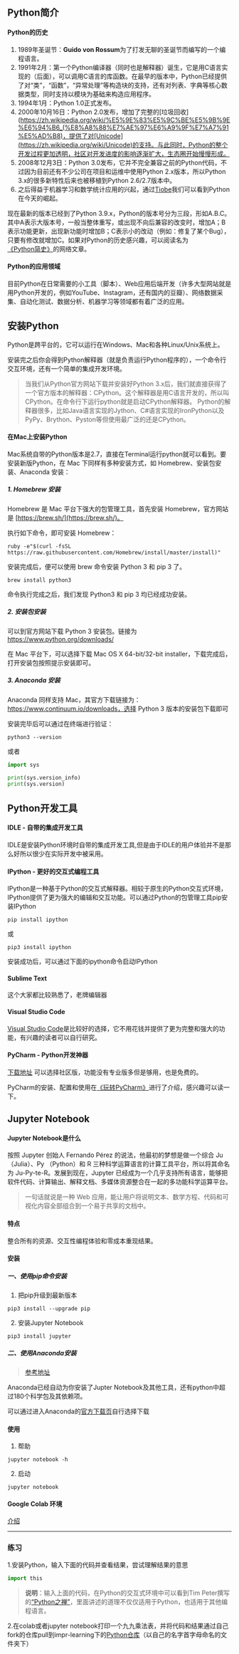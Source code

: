 Python简介
-

#### Python的历史

1. 1989年圣诞节：**Guido von Rossum**为了打发无聊的圣诞节而编写的一个编程语言。
2. 1991年2月：第一个Python编译器（同时也是解释器）诞生，它是用C语言实现的（后面），可以调用C语言的库函数。在最早的版本中，Python已经提供了对“类”，“函数”，“异常处理”等构造块的支持，还有对列表、字典等核心数据类型，同时支持以模块为基础来构造应用程序。
3. 1994年1月：Python 1.0正式发布。
4. 2000年10月16日：Python 2.0发布，增加了完整的[垃圾回收](https://zh.wikipedia.org/wiki/%E5%9E%83%E5%9C%BE%E5%9B%9E%E6%94%B6_(%E8%A8%88%E7%AE%97%E6%A9%9F%E7%A7%91%E5%AD%B8)，提供了对[Unicode](https://zh.wikipedia.org/wiki/Unicode)的支持。与此同时，Python的整个开发过程更加透明，社区对开发进度的影响逐渐扩大，生态圈开始慢慢形成。
5. 2008年12月3日：Python 3.0发布，它并不完全兼容之前的Python代码，不过因为目前还有不少公司在项目和运维中使用Python 2.x版本，所以Python 3.x的很多新特性后来也被移植到Python 2.6/2.7版本中。
6. 之后得益于机器学习和数学统计应用的兴起，通过[Tiobe](https://www.tiobe.com/tiobe-index/)我们可以看到Python在今天的崛起。

现在最新的版本已经到了Python 3.9.x，Python的版本号分为三段，形如A.B.C。其中A表示大版本号，一般当整体重写，或出现不向后兼容的改变时，增加A；B表示功能更新，出现新功能时增加B；C表示小的改动（例如：修复了某个Bug），只要有修改就增加C。如果对Python的历史感兴趣，可以阅读名为[《Python简史》](http://www.cnblogs.com/vamei/archive/2013/02/06/2892628.html)的网络文章。

#### Python的应用领域

目前Python在日常需要的小工具（脚本）、Web应用后端开发（许多大型网站就是用Python开发的，例如YouTube、Instagram，还有国内的豆瓣）、网络数据采集、自动化测试、数据分析、机器学习等领域都有着广泛的应用。

安装Python
-

Python是跨平台的，它可以运行在Windows、Mac和各种Linux/Unix系统上。 

安装完之后你会得到Python解释器（就是负责运行Python程序的），一个命令行交互环境，还有一个简单的集成开发环境。

>当我们从Python官方网站下载并安装好Python 3.x后，我们就直接获得了一个官方版本的解释器：CPython。这个解释器是用C语言开发的，所以叫CPython。在命令行下运行python就是启动CPython解释器。
Python的解释器很多，比如Java语言实现的Jython、C#语言实现的IronPython以及PyPy、Brython、Pyston等但使用最广泛的还是CPython。

#### 在Mac上安装Python
Mac系统自带的Python版本是2.7，直接在Terminal运行python就可以看到。要安装新版Python，在 Mac 下同样有多种安装方式，如 Homebrew、安装包安装、Anaconda 安装：

##### 1. Homebrew 安装

Homebrew 是 Mac 平台下强大的包管理工具，首先安装 Homebrew，官方网站是 [https://brew.sh/](https://brew.sh/)。

执行如下命令，即可安装 Homebrew：

```
ruby -e"$(curl -fsSL https://raw.githubusercontent.com/Homebrew/install/master/install)"
```

安装完成后，便可以使用 brew 命令安装 Python 3 和 pip 3 了。

```
brew install python3
```

命令执行完成之后，我们发现 Python3 和 pip 3 均已经成功安装。

##### 2. 安装包安装

可以到官方网站下载 Python 3 安装包。链接为 https://www.python.org/downloads/

在 Mac 平台下，可以选择下载 Mac OS X 64-bit/32-bit installer，下载完成后，打开安装包按照提示安装即可。

##### 3. Anaconda 安装

Anaconda 同样支持 Mac，其官方下载链接为：https://www.continuum.io/downloads，选择 Python 3 版本的安装包下载即可

安装完毕后可以通过在终端进行验证：

```Shell
python3 --version
```
或者
```Python
import sys

print(sys.version_info)
print(sys.version)
```

Python开发工具
-

#### IDLE - 自带的集成开发工具

IDLE是安装Python环境时自带的集成开发工具,但是由于IDLE的用户体验并不是那么好所以很少在实际开发中被采用。

#### IPython - 更好的交互式编程工具

IPython是一种基于Python的交互式解释器。相较于原生的Python交互式环境，IPython提供了更为强大的编辑和交互功能。可以通过Python的包管理工具pip安装IPython

```Shell
pip install ipython
```

或

```Shell
pip3 install ipython
```

安装成功后，可以通过下面的ipython命令启动IPython

#### Sublime Text
这个大家都比较熟悉了，老牌编辑器
#### Visual Studio Code
[Visual Studio Code](<https://code.visualstudio.com/>)是比较好的选择，它不用花钱并提供了更为完整和强大的功能，有兴趣的读者可以自行研究。

#### PyCharm - Python开发神器
[下载地址](https://www.jetbrains.com/pycharm/download/#section=mac) 可以选择社区版，功能没有专业版多但是够用，也是免费的。 

PyCharm的安装、配置和使用在[《玩转PyCharm》]($esource/玩转PyCharm.md)进行了介绍，感兴趣可以读一下。


Jupyter Notebook
-

#### Jupyter Notebook是什么
按照 Jupyter 创始人 Fernando Pérez 的说法，他最初的梦想是做一个综合 Ju （Julia）、Py （Python）和 R 三种科学运算语言的计算工具平台，所以将其命名为 Ju-Py-te-R。发展到现在，Jupyter 已经成为一个几乎支持所有语言，能够把软件代码、计算输出、解释文档、多媒体资源整合在一起的多功能科学运算平台。
>一句话就说是一种 Web 应用，能让用户将说明文本、数学方程、代码和可视化内容全部组合到一个易于共享的文档中。

#### 特点
整合所有的资源、交互性编程体验和零成本重现结果。

#### 安装
##### 一、使用pip命令安装
1. 把pip升级到最新版本

```
pip3 install --upgrade pip
```
2. 安装Jupyter Notebook

```
pip3 install jupyter
```
##### 二、使用Anaconda安装
>[参考地址](https://github.com/selfteaching/the-craft-of-selfteaching/blob/master/T-appendix.jupyter-installation-and-setup.ipynb)

Anaconda已经自动为你安装了Jupter Notebook及其他工具，还有python中超过180个科学包及其依赖项。

可以通过进入Anaconda的[官方下载页](https://www.anaconda.com/products/individual#macos)自行选择下载

#### 使用
1. 帮助
```
jupyter notebook -h
```

2. 启动
```
jupyter notebook
```

#### Google Colab 环境
[介绍](https://colab.research.google.com/notebooks/welcome.ipynb)


---

### 练习

1.安装Python，输入下面的代码并查看结果，尝试理解结果的意思

```Python
import this
```

> **说明**：输入上面的代码，在Python的交互式环境中可以看到Tim Peter撰写的[“Python之禅”]($esource/Python之禅.md)，里面讲述的道理不仅仅适用于Python，也适用于其他编程语言。

2.在colab或者jupyter notebook打印一个九九乘法表，并将代码和结果通过自己fork的仓库pull到impr-learning下的[Python仓库](https://github.com/impr-learning/Python)（以自己的名字首字母命名的文件夹下）



